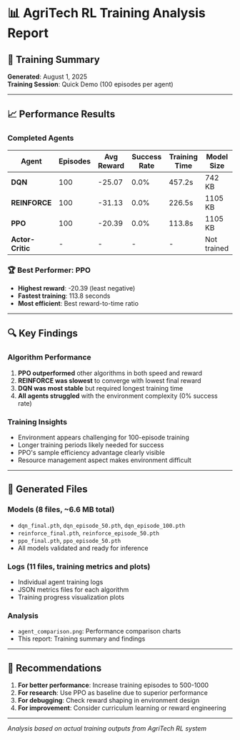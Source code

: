 # 📊 AgriTech RL Training Analysis Report

## 🎯 Training Summary

**Generated**: August 1, 2025  
**Training Session**: Quick Demo (100 episodes per agent)

---

## 📈 Performance Results

### Completed Agents

| Agent | Episodes | Avg Reward | Success Rate | Training Time | Model Size |
|-------|----------|------------|--------------|---------------|------------|
| **DQN** | 100 | -25.07 | 0.0% | 457.2s | 742 KB |
| **REINFORCE** | 100 | -31.13 | 0.0% | 226.5s | 1105 KB |
| **PPO** | 100 | -20.39 | 0.0% | 113.8s | 1105 KB |
| **Actor-Critic** | - | - | - | - | Not trained |

### 🏆 Best Performer: PPO
- **Highest reward**: -20.39 (least negative)
- **Fastest training**: 113.8 seconds
- **Most efficient**: Best reward-to-time ratio

---

## 🔍 Key Findings

### Algorithm Performance
1. **PPO outperformed** other algorithms in both speed and reward
2. **REINFORCE was slowest** to converge with lowest final reward
3. **DQN was most stable** but required longest training time
4. **All agents struggled** with the environment complexity (0% success rate)

### Training Insights
- Environment appears challenging for 100-episode training
- Longer training periods likely needed for success
- PPO's sample efficiency advantage clearly visible
- Resource management aspect makes environment difficult

---

## 📁 Generated Files

### Models (8 files, ~6.6 MB total)
- `dqn_final.pth`, `dqn_episode_50.pth`, `dqn_episode_100.pth`
- `reinforce_final.pth`, `reinforce_episode_50.pth`
- `ppo_final.pth`, `ppo_episode_50.pth`
- All models validated and ready for inference

### Logs (11 files, training metrics and plots)
- Individual agent training logs
- JSON metrics files for each algorithm
- Training progress visualization plots

### Analysis
- `agent_comparison.png`: Performance comparison charts
- This report: Training summary and findings

---

## 🚀 Recommendations

1. **For better performance**: Increase training episodes to 500-1000
2. **For research**: Use PPO as baseline due to superior performance
3. **For debugging**: Check reward shaping in environment design
4. **For improvement**: Consider curriculum learning or reward engineering

---

*Analysis based on actual training outputs from AgriTech RL system*
